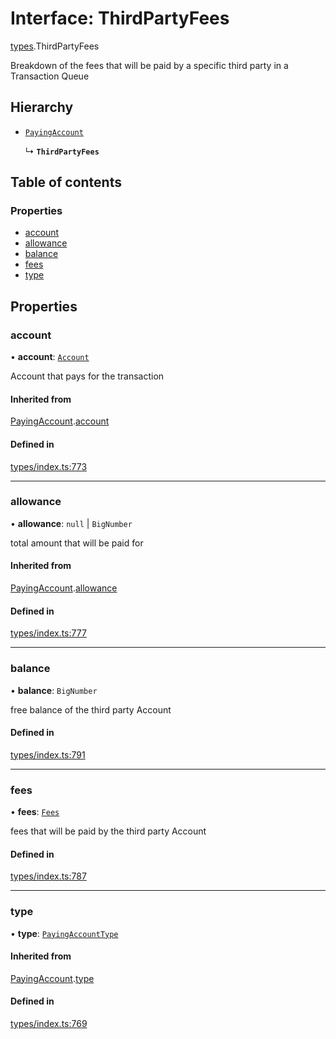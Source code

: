 # Interface: ThirdPartyFees

[types](../wiki/types).ThirdPartyFees

Breakdown of the fees that will be paid by a specific third party in a Transaction Queue

## Hierarchy

- [`PayingAccount`](../wiki/types.PayingAccount)

  ↳ **`ThirdPartyFees`**

## Table of contents

### Properties

- [account](../wiki/types.ThirdPartyFees#account)
- [allowance](../wiki/types.ThirdPartyFees#allowance)
- [balance](../wiki/types.ThirdPartyFees#balance)
- [fees](../wiki/types.ThirdPartyFees#fees)
- [type](../wiki/types.ThirdPartyFees#type)

## Properties

### account

• **account**: [`Account`](../wiki/api.entities.Account.Account)

Account that pays for the transaction

#### Inherited from

[PayingAccount](../wiki/types.PayingAccount).[account](../wiki/types.PayingAccount#account)

#### Defined in

[types/index.ts:773](https://github.com/PolymeshAssociation/polymesh-sdk/blob/e978aefd/src/types/index.ts#L773)

___

### allowance

• **allowance**: ``null`` \| `BigNumber`

total amount that will be paid for

#### Inherited from

[PayingAccount](../wiki/types.PayingAccount).[allowance](../wiki/types.PayingAccount#allowance)

#### Defined in

[types/index.ts:777](https://github.com/PolymeshAssociation/polymesh-sdk/blob/e978aefd/src/types/index.ts#L777)

___

### balance

• **balance**: `BigNumber`

free balance of the third party Account

#### Defined in

[types/index.ts:791](https://github.com/PolymeshAssociation/polymesh-sdk/blob/e978aefd/src/types/index.ts#L791)

___

### fees

• **fees**: [`Fees`](../wiki/types.Fees)

fees that will be paid by the third party Account

#### Defined in

[types/index.ts:787](https://github.com/PolymeshAssociation/polymesh-sdk/blob/e978aefd/src/types/index.ts#L787)

___

### type

• **type**: [`PayingAccountType`](../wiki/types.PayingAccountType)

#### Inherited from

[PayingAccount](../wiki/types.PayingAccount).[type](../wiki/types.PayingAccount#type)

#### Defined in

[types/index.ts:769](https://github.com/PolymeshAssociation/polymesh-sdk/blob/e978aefd/src/types/index.ts#L769)
